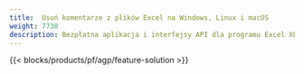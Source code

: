 ```yaml
---
title:  Usuń komentarze z plików Excel na Windows, Linux i macOS
weight: 7730
description: Bezpłatna aplikacja i interfejsy API dla programu Excel XLS, XLSX i ODS Zarządzanie adnotacjami i komentarzami
---
```

{{< blocks/products/pf/agp/feature-solution >}} 

